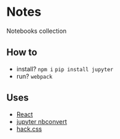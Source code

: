 # Notes

Notebooks collection

## How to

- install?
  `npm i`
  `pip install jupyter`
- run? `webpack`

## Uses

- [React](https://github.com/facebook/react)
- [jupyter nbconvert](https://github.com/jupyter/nbconvert)
- [hack.css](https://github.com/egoist/hack)
